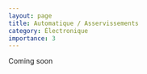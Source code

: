 ```yaml
---
layout: page
title: Automatique / Asservissements
category: Électronique
importance: 3
---
```

Coming soon
